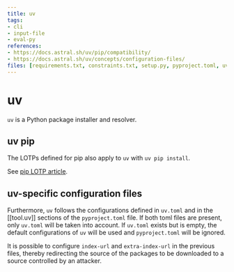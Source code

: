```yaml
---
title: uv
tags:
- cli
- input-file
- eval-py
references:
- https://docs.astral.sh/uv/pip/compatibility/
- https://docs.astral.sh/uv/concepts/configuration-files/
files: [requirements.txt, constraints.txt, setup.py, pyproject.toml, uv.toml]
---
```


# uv
`uv` is a Python package installer and resolver. 

## uv pip 

The LOTPs defined for pip also apply to `uv` with `uv pip install`. 

See [pip LOTP article](pip.md). 

## uv-specific configuration files
Furthermore, `uv` follows the configurations defined in `uv.toml` and in the [[tool.uv]] sections of the `pyproject.toml` file. If both toml files are present, only `uv.toml` will be taken into account. If `uv.toml` exists but is empty, the default configurations of `uv` will be used and `pyproject.toml` will be ignored. 

It is possible to configure `index-url` and `extra-index-url` in the previous files, thereby redirecting the source of the packages to be downloaded to a source controlled by an attacker. 